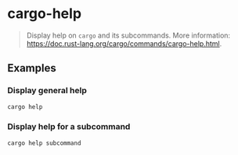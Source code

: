 # cargo-help

> Display help on `cargo` and its subcommands. More information: <https://doc.rust-lang.org/cargo/commands/cargo-help.html>.

## Examples

### Display general help

```bash
cargo help
```

### Display help for a subcommand

```bash
cargo help subcommand
```
